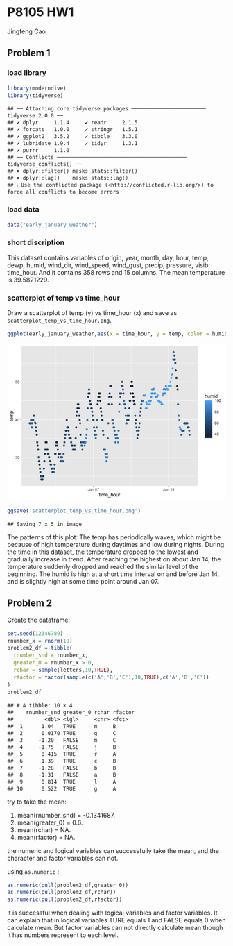 P8105 HW1
================
Jingfeng Cao

## Problem 1

### load library

``` r
library(moderndive)
library(tidyverse)
```

    ## ── Attaching core tidyverse packages ──────────────────────── tidyverse 2.0.0 ──
    ## ✔ dplyr     1.1.4     ✔ readr     2.1.5
    ## ✔ forcats   1.0.0     ✔ stringr   1.5.1
    ## ✔ ggplot2   3.5.2     ✔ tibble    3.3.0
    ## ✔ lubridate 1.9.4     ✔ tidyr     1.3.1
    ## ✔ purrr     1.1.0     
    ## ── Conflicts ────────────────────────────────────────── tidyverse_conflicts() ──
    ## ✖ dplyr::filter() masks stats::filter()
    ## ✖ dplyr::lag()    masks stats::lag()
    ## ℹ Use the conflicted package (<http://conflicted.r-lib.org/>) to force all conflicts to become errors

### load data

``` r
data("early_january_weather")
```

### short discription

This dataset contains variables of origin, year, month, day, hour, temp,
dewp, humid, wind_dir, wind_speed, wind_gust, precip, pressure, visib,
time_hour. And it contains 358 rows and 15 columns. The mean temperature
is 39.5821229.

### scatterplot of temp vs time_hour

Draw a scatterplot of temp (y) vs time_hour (x) and save as
`scatterplot_temp_vs_time_hour.png`.

``` r
ggplot(early_january_weather,aes(x = time_hour, y = temp, color = humid)) + geom_point()
```

![](p8105_hw1_files/figure-gfm/unnamed-chunk-3-1.png)<!-- -->

``` r
ggsave('scatterplot_temp_vs_time_hour.png')
```

    ## Saving 7 x 5 in image

The patterns of this plot: The temp has periodically waves, which might
be because of high temperature during daytimes and low during nights.
During the time in this dataset, the temperature dropped to the lowest
and gradually increase in trend. After reaching the highest on about Jan
14, the temperature suddenly dropped and reached the similar level of
the beginning. The humid is high at a short time interval on and before
Jan 14, and is slightly high at some time point around Jan 07.

## Problem 2

Create the dataframe:

``` r
set.seed(12346789)
rnumber_x = rnorm(10)
problem2_df = tibble(
  rnumber_snd = rnumber_x,
  greater_0 = rnumber_x > 0,
  rchar = sample(letters,10,TRUE),
  rfactor = factor(sample(c('A','B','C'),10,TRUE),c('A','B','C'))
)
problem2_df
```

    ## # A tibble: 10 × 4
    ##    rnumber_snd greater_0 rchar rfactor
    ##          <dbl> <lgl>     <chr> <fct>  
    ##  1      1.04   TRUE      m     B      
    ##  2      0.0170 TRUE      g     C      
    ##  3     -1.20   FALSE     m     C      
    ##  4     -1.75   FALSE     j     B      
    ##  5      0.415  TRUE      r     A      
    ##  6      1.39   TRUE      c     B      
    ##  7     -1.28   FALSE     b     B      
    ##  8     -1.31   FALSE     a     B      
    ##  9      0.814  TRUE      l     A      
    ## 10      0.522  TRUE      g     A

try to take the mean:  
1. mean(rnumber_snd) = -0.1341687.  
2. mean(greater_0) = 0.6.  
3. mean(rchar) = NA.  
4. mean(rfactor) = NA.

the numeric and logical variables can successfully take the mean, and
the character and factor variables can not.

using `as.numeric` :

``` r
as.numeric(pull(problem2_df,greater_0))
as.numeric(pull(problem2_df,rchar))
as.numeric(pull(problem2_df,rfactor))
```

it is successful when dealing with logical variables and factor
variables. It can explain that in logical variables TURE equals 1 and
FALSE equals 0 when calculate mean. But factor variables can not
directly calculate mean though it has numbers represent to each level.
